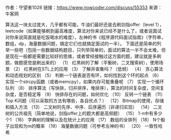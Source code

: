作者：守望者1028
链接：https://www.nowcoder.com/discuss/55353
来源：牛客网

算法这一块太过庞大，几乎都有可能，牛油们最好还是去刷剑指offer（level 1），leetcode（如果能够刷到最高难度，算法对你来说已经不是什么了，或者说面试对你来说简直就是吃饭喝水的难度），左神的书《程序源代码面试指南》（字符串，数组，dp，海量数据问题，搞定它们也就搞定面试的一半）。
下面还是简单的列举一些吧（包括一些数据结构题目，只列举简单的，面试的算法一半不会太难，但是现在一般都是需要比较好的思维，或者曾经接触过这方面的题，建议就是多刷题，做题感觉是刷出来的）
（1） 红黑树的了解（平衡树，二叉搜索树），使用场景
（2） 红黑树在STL上的应用
（3） 了解并查集吗？（低频）
（4） 贪心算法和动态规划的区别
（5） 判断一个链表是否有环，如何找到这个环的起点
（6） 实现一个strcpy函数（或者memcpy），如果内存可能重叠呢
（7） 实现一个循环队列
（8） 排序算法（写快排，归并排序，堆排序），算法的时间复杂度，空间复杂度，是否稳定等
（9） 快排存在的问题，如何优化
（10） 反转一个链表
（11） Top K问题（可以采取的方法有哪些，各自优点？）
（12） Bitmap的使用，存储和插入方法
（13） 二叉树的先序、中序、后序遍历（非递归实现）
（14） 二叉树的公共祖先（简单地说，剑指offer上的题大都是高频题）
（15） 1-n中有多少个1
（16） 字典树的理解以及在统计上的应用
（17） 数组的全排列
（18） N个骰子出现和为m的概率
（19） 海量数据问题（可参考左神的书）
（20） 一致性哈希